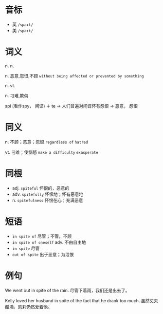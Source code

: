 # 音标

- 英 `/spaɪt/`
- 美 `/spaɪt/`

# 词义

n. n.


n. 恶意,怨恨,不顾
`without being affected or prevented by something`

n. vt.


n. 刁难,欺侮




spi (看作spy， 间谍) ＋ te → 人们普遍对间谍怀有怨恨 → 恶意， 怨恨

# 同义

n. 不顾；恶意；怨恨
`regardless of` `hatred`

vt. 刁难；使恼怒
`make a difficulty` `exasperate`

# 同根

- adj. `spiteful` 怀恨的，恶意的
- adv. `spitefully` 怀恨地；怀有恶意地
- n. `spitefulness` 怀恨在心；充满恶意

# 短语

- `in spite of` 尽管；不管，不顾
- `in spite of oneself` adv. 不由自主地
- `in spite` 尽管
- `out of spite` 出于恶意；为泄恨

# 例句

We went out in spite of the rain.
尽管下着雨，我们还是出去了。

Kelly loved her husband in spite of the fact that he drank too much.
虽然丈夫酗酒，凯莉仍然爱着他。


